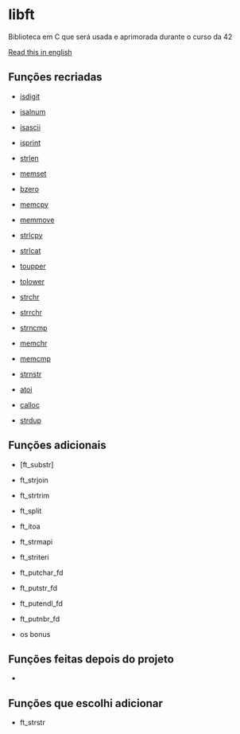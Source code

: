 # libft
Biblioteca em C que será usada e aprimorada durante o curso da 42

[Read this in english](README-EN.md)

## Funções recriadas
- [isdigit](ft_isdigit.c)
- [isalnum](ft_isalnum.c)
- [isascii](ft_isascii.c)
- [isprint](ft_isprint.c)
- [strlen](ft_strlen.c)
- [memset](ft_memset.c)
- [bzero](ft_bzero.c)
- [memcpy](ft_memcpy.c)
- [memmove](ft_memmove.c)
- [strlcpy](ft_strlcpy.c)
- [strlcat](ft_strlcat.c)
- [toupper](ft_toupper.c)
- [tolower](ft_tolower.c)
- [strchr](ft_strchr.c)
- [strrchr](ft_strrchr.c)
- [strncmp](ft_strncmp.c)
- [memchr](ft_memchr.c)
- [memcmp](ft_memcmp.c)
- [strnstr](ft_strnstr.c)
- [atoi](ft_atoi.c)

- [calloc](ft_calloc.c)
- [strdup](ft_strdup.c)

## Funções adicionais
- [ft_substr]
- ft_strjoin
- ft_strtrim
- ft_split
- ft_itoa
- ft_strmapi
- ft_striteri
- ft_putchar_fd
- ft_putstr_fd
- ft_putendl_fd
- ft_putnbr_fd

- os bonus

## Funções feitas depois do projeto
- 

## Funções que escolhi adicionar
- ft_strstr
